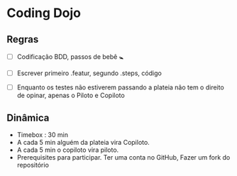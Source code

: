# Coding Dojo

## Regras

- [ ] Codificação BDD, passos de bebê 🚼 
- [ ] Escrever primeiro .featur, segundo .steps, código
- [ ] Enquanto os testes não estiverem passando a plateia não tem o direito de opinar, apenas o Piloto e Copiloto


## Dinâmica 

- Timebox : 30 min
- A cada 5 min alguém da plateia vira Copiloto.
- A cada 5 min o copiloto vira piloto.
- Prerequisites para participar. Ter uma conta no GitHub, Fazer um fork do repositório

